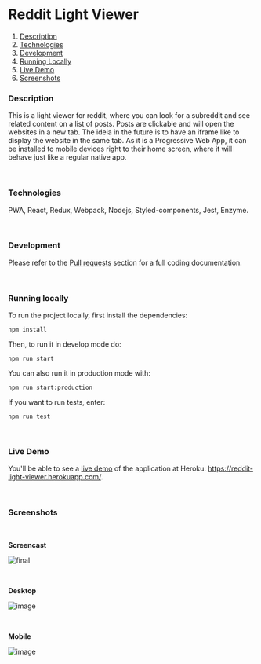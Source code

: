 # Reddit Light Viewer

1. [Description](#description)
2. [Technologies](#technologies)
3. [Development](#development)
4. [Running Locally](#running-locally)
5. [Live Demo](#live-demo)
6. [Screenshots](#screenshots)

### Description
This is a light viewer for reddit, where you can look for a subreddit and see related content on a list of posts. Posts are clickable and will open the websites in a new tab. The ideia in the future is to have an iframe like to display the website in the same tab. As it is a Progressive Web App, it can be installed to mobile devices right to their home screen, where it will behave just like a regular native app.  

<br /> 

### Technologies
PWA, React, Redux, Webpack, Nodejs, Styled-components, Jest, Enzyme.

<br />

### Development
Please refer to the [Pull requests](https://github.com/thiagoloschi/reddit-viewer/issues?q=is%3Apr+is%3Aclosed) section for a full coding documentation.

<br />

### Running locally
To run the project locally, first install the dependencies:
```node
npm install
```

Then, to run it in develop mode do:
```node
npm run start
```

You can also run it in production mode with:
```node
npm run start:production
```

If you want to run tests, enter:
```node
npm run test
```

<br />

### Live Demo
You'll be able to see a [live demo](https://reddit-light-viewer.herokuapp.com/) of the application at Heroku: https://reddit-light-viewer.herokuapp.com/.

<br />

### Screenshots
<br />

**Screencast**

![final](https://user-images.githubusercontent.com/10034981/51113147-34f78900-17e8-11e9-9078-47e41714a4ec.gif)


<br />

**Desktop**

![image](https://user-images.githubusercontent.com/10034981/51096097-099d7b80-17a1-11e9-9d88-e4485f76a219.png)

<br/>


**Mobile**

![image](https://user-images.githubusercontent.com/10034981/51096081-d9ee7380-17a0-11e9-85e7-d64c7fab78ff.png)


<br/>
<br/><br/><br/>

